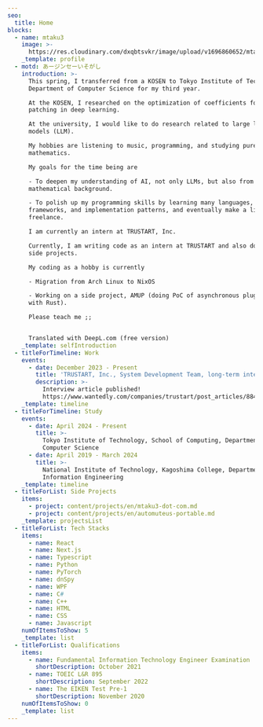 ```yaml
---
seo:
  title: Home
blocks:
  - name: mtaku3
    image: >-
      https://res.cloudinary.com/dxqbtsvkr/image/upload/v1696860652/mtaku3_ve4i4t.webp
    _template: profile
  - motd: あージンセーいそがし
    introduction: >-
      This spring, I transferred from a KOSEN to Tokyo Institute of Technology,
      Department of Computer Science for my third year.

      At the KOSEN, I researched on the optimization of coefficients for model
      patching in deep learning.

      At the university, I would like to do research related to large language
      models (LLM).

      My hobbies are listening to music, programming, and studying pure
      mathematics.

      My goals for the time being are

      - To deepen my understanding of AI, not only LLMs, but also from a
      mathematical background.

      - To polish up my programming skills by learning many languages,
      frameworks, and implementation patterns, and eventually make a living as a
      freelance.

      I am currently an intern at TRUSTART, Inc.

      Currently, I am writing code as an intern at TRUSTART and also doing some
      side projects.

      My coding as a hobby is currently

      - Migration from Arch Linux to NixOS

      - Working on a side project, AMUP (doing PoC of asynchronous plugin system
      with Rust).

      Please teach me ;;


      Translated with DeepL.com (free version)
    _template: selfIntroduction
  - titleForTimeline: Work
    events:
      - date: December 2023 - Present
        title: 'TRUSTART, Inc., System Development Team, long-term internship'
        description: >-
          Interview article published!
          https://www.wantedly.com/companies/trustart/post_articles/884954
    _template: timeline
  - titleForTimeline: Study
    events:
      - date: April 2024 - Present
        title: >-
          Tokyo Institute of Technology, School of Computing, Department of
          Computer Science
      - date: April 2019 - March 2024
        title: >-
          National Institute of Technology, Kagoshima College, Department of
          Information Engineering
    _template: timeline
  - titleForList: Side Projects
    items:
      - project: content/projects/en/mtaku3-dot-com.md
      - project: content/projects/en/automuteus-portable.md
    _template: projectsList
  - titleForList: Tech Stacks
    items:
      - name: React
      - name: Next.js
      - name: Typescript
      - name: Python
      - name: PyTorch
      - name: dnSpy
      - name: WPF
      - name: C#
      - name: C++
      - name: HTML
      - name: CSS
      - name: Javascript
    numOfItemsToShow: 5
    _template: list
  - titleForList: Qualifications
    items:
      - name: Fundamental Information Technology Engineer Examination
        shortDescription: October 2021
      - name: TOEIC L&R 895
        shortDescription: September 2022
      - name: The EIKEN Test Pre-1
        shortDescription: November 2020
    numOfItemsToShow: 0
    _template: list
---
```


